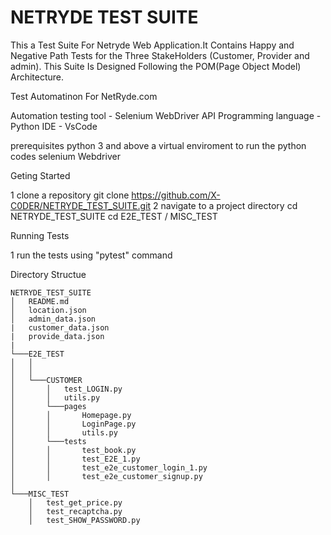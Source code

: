 # NETRYDE TEST SUITE

This a Test Suite For Netryde Web Application.It Contains Happy and Negative Path Tests for the Three StakeHolders (Customer, Provider and admin). This Suite Is Designed Following the POM(Page Object Model) Architecture. 

Test Automatinon For NetRyde.com

Automation testing tool - Selenium WebDriver API
Programming language - Python
IDE - VsCode

prerequisites
python 3 and above
a virtual enviroment to run the python codes
selenium Webdriver

Geting Started 

1 clone a repository 
    git clone https://github.com/X-C0DER/NETRYDE_TEST_SUITE.git
2 navigate to a project directory
    cd NETRYDE_TEST_SUITE 
    cd E2E_TEST  /  MISC_TEST

Running Tests

1 run the tests using "pytest" command


Directory Structue
    
```
NETRYDE_TEST_SUITE
│   README.md
│   location.json    
│   admin_data.json    
|   customer_data.json
|   provide_data.json
|
└───E2E_TEST
│   │   
│   │
│   └───CUSTOMER
│       │   test_LOGIN.py
│       │   utils.py
│       └───pages
│       │       Homepage.py
│       │       LoginPage.py
│       │       utils.py
│       └───tests
│       │       test_book.py
│       │       test_E2E_1.py
│       │       test_e2e_customer_login_1.py
│       │       test_e2e_customer_signup.py
│ 
└───MISC_TEST
    │   test_get_price.py
    │   test_recaptcha.py
    │   test_SHOW_PASSWORD.py

```